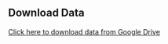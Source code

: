 ## Download Data
[Click here to download data from Google Drive](https://drive.google.com/drive/folders/1E62af2Typh8NL2hV5SkpsZ_VwUlE6XZ9?usp=sharing)
